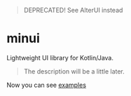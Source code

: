 > DEPRECATED! See AlterUI instead

# minui
Lightweight UI library for Kotlin/Java.

> The description will be a little later. 

Now you can see [examples](https://github.com/husker-dev/minui/tree/master/core/src/test/kotlin/examples)


